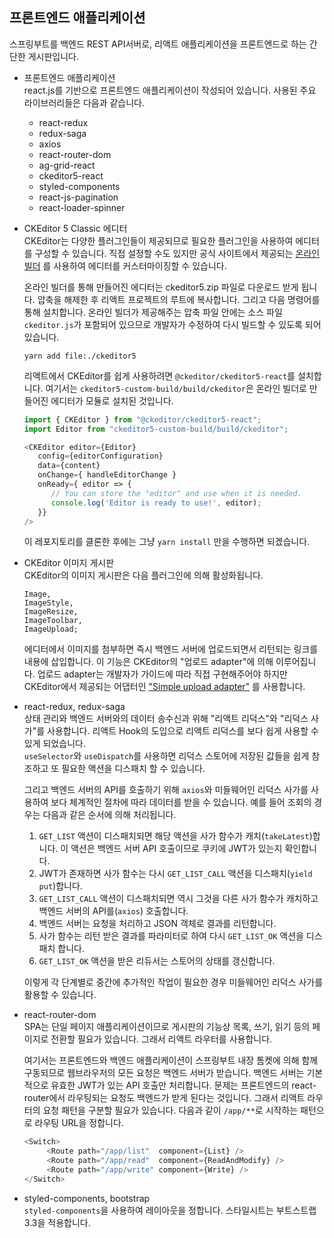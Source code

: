 ## 프론트엔드 애플리케이션

스프링부트를 백엔드 REST API서버로, 리액트 애플리케이션을 프론트엔드로 하는 간단한 게시판입니다. 
  
* 프론트엔드 애플리케이션  
  react.js를 기반으로 프론트엔드 애플리케이션이 작성되어 있습니다. 사용된 주요 라이브러리들은 다음과 같습니다.
  
  - react-redux
  - redux-saga
  - axios
  - react-router-dom
  - ag-grid-react
  - ckeditor5-react
  - styled-components
  - react-js-pagination
  - react-loader-spinner  
  

* CKEditor 5 Classic 에디터  
  CKEditor는 다양한 플러그인들이 제공되므로 필요한 플러그인을 사용하여 에디터를 구성할 수 있습니다. 직접 설정할 수도 있지만 
  공식 사이트에서 제공되는 [온라인 빌더](https://ckeditor.com/ckeditor-5/online-builder/) 를 사용하여 에디터를 
  커스터마이징할 수 있습니다.
  
  온라인 빌더를 통해 만들어진 에디터는 ckeditor5.zip 파일로 다운로드 받게 됩니다. 압축을 해제한 후 리액트 프로젝트의 루트에 복사합니다. 그리고 다음 명령어를 통해 설치합니다.
  온라인 빌더가 제공해주는 압축 파일 안에는 소스 파일 `ckeditor.js`가 포함되어 있으므로 개발자가 수정하여 다시 빌드할 수 
  있도록 되어 있습니다.

   ```
   yarn add file:./ckeditor5
   ```
   리액트에서 CKEditor를 쉽게 사용하려면 `@ckeditor/ckeditor5-react`를 설치합니다. 
   여기서는 `ckeditor5-custom-build/build/ckeditor`은 온라인 빌더로 만들어진 에디터가 모듈로 설치된 것입니다.

   ```javascript
   import { CKEditor } from "@ckeditor/ckeditor5-react";
   import Editor from "ckeditor5-custom-build/build/ckeditor";

   <CKEditor editor={Editor}
      config={editorConfiguration}
      data={content}
      onChange={ handleEditorChange }
      onReady={ editor => {
         // You can store the "editor" and use when it is needed.
         console.log('Editor is ready to use!', editor);
      }}
  />
  ```
  이 레포지토리를 클론한 후에는 그냥 `yarn install` 만을 수행하면 되겠습니다.

* CKEditor 이미지 게시판    
  CKEditor의 이미지 게시판은 다음 플러그인에 의해 활성화됩니다. 
  ```
  Image,
  ImageStyle,
  ImageResize,
  ImageToolbar,
  ImageUpload;
  ```
  에디터에서 이미지를 첨부하면 즉시 백엔드 서버에 업로드되면서 리턴되는 링크를 내용에 삽입합니다. 이 기능은 CKEditor의 "업로드 adapter"에 의해 이루어집니다. 
  업로드 adapter는 개발자가 가이드에 따라 직접 구현해주어야 하지만 CKEditor에서 제공되는 어댑터인 ["Simple upload adapter"](https://ckeditor.com/docs/ckeditor5/latest/features/image-upload/simple-upload-adapter.html) 를 사용합니다. 
  

* react-redux, redux-saga  
  상태 관리와 백엔드 서버와의 데이터 송수신과 위해 "리액트 리덕스"와 "리덕스 사가"를 사용합니다. 리액트 Hook의 도입으로 리액트 리덕스를 보다 쉽게 사용할 수 있게 되었습니다.  
  `useSelector`와 `useDispatch`를 사용하면 리덕스 스토어에 저장된 값들을 쉽게 참조하고 또 필요한 액션을 디스패치 할 수 있습니다.
  
  그리고 백엔드 서버의 API를 호출하기 위해 `axios`와 미들웨어인 리덕스 사가를 사용하여 보다 체계적인 절차에 따라 데이터를 받을 수 있습니다. 예를 들어
조회의 경우는 다음과 같은 순서에 의해 처리됩니다.
  
  1. `GET_LIST` 액션이 디스패치되면 해당 액션을 사가 함수가 캐치(`takeLatest`)합니다. 이 액션은 백엔드 서버 API 호출이므로 쿠키에 JWT가 있는지 확인합니다.
  2. JWT가 존재하면 사가 함수는 다시 `GET_LIST_CALL` 액션을 디스패치(`yield put`)합니다. 
  3. `GET_LIST_CALL` 액션이 디스패치되면 역시 그것을 다른 사가 함수가 캐치하고 백엔드 서버의 API를(`axios`) 호출합니다.
  4. 백엔드 서버는 요청을 처리하고 JSON 객체로 결과를 리턴합니다.
  5. 사가 함수는 리턴 받은 결과를 파라미터로 하여 다시 `GET_LIST_OK` 액션을 디스패치 합니다.
  6. `GET_LIST_OK` 액션을 받은 리듀서는 스토어의 상태를 갱신합니다.
  
  이렇게 각 단계별로 중간에 추가적인 작업이 필요한 경우 미들웨어인 리덕스 사가를 활용할 수 있습니다.


* react-router-dom  
SPA는 단일 페이지 애플리케이션이므로 게시판의 기능상 목록, 쓰기, 읽기 등의 페이지로 전환할 필요가 있습니다. 그래서 리액트 라우터를 사용합니다.
  
  여기서는 프론트엔드와 백엔드 애플리케이션이 스프링부트 내장 톰켓에 의해 함께 구동되므로 웹브라우저의 모든 요청은 백엔드 서버가 받습니다. 백엔드 서버는 기본적으로 유효한 JWT가 있는 API 호출만 처리합니다.
  문제는 프론트엔드의 react-router에서 라우팅되는 요청도 백엔드가 받게 된다는 것입니다. 그래서 리액트 라우터의 요청 패턴을 구분할 필요가 있습니다. 다음과 같이 
  `/app/**`로 시작하는 패턴으로 라우팅 URL을 정합니다. 
  
   ```javascript
   <Switch>
        <Route path="/app/list"  component={List} />
        <Route path="/app/read"  component={ReadAndModify} />
        <Route path="/app/write" component={Write} />
   </Switch>
   ```
   

* styled-components, bootstrap  
  `styled-components`을 사용하여 레이아웃을 정합니다. 스타일시트는 부트스트랩 3.3을 적용합니다.

  
